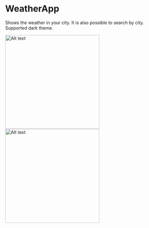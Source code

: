 # WeatherApp
Shows the weather in your city. It is also possible to search by city. Supported dark theme.  

  <img
  src="https://user-images.githubusercontent.com/88778576/220155199-16246b00-fa1b-4a67-be06-1dc0457dbe89.png"
  alt="Alt text"
  title="Optional title"
  style="display: inline-block; margin: 0 auto; width: 300px">
  <img
  src="https://user-images.githubusercontent.com/88778576/220155226-b49ae3ae-f519-444c-afc7-b3f80a6d242e.png"
  alt="Alt text"
  title="Optional title"
  style="display: inline-block; margin: 0 auto; width: 300px">
